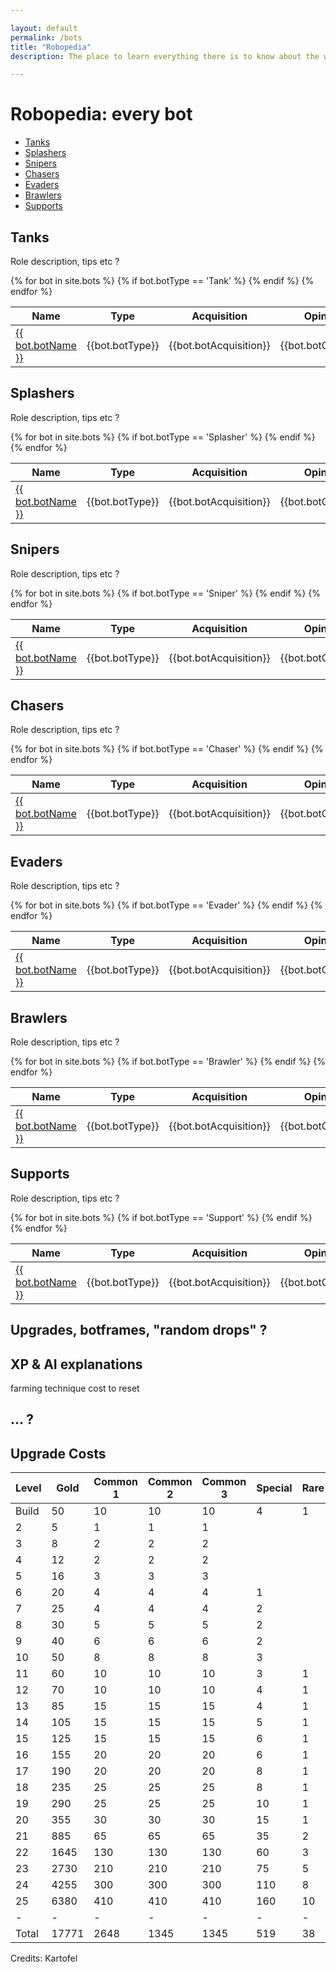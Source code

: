 ```yaml
---

layout: default
permalink: /bots
title: "Robopedia"
description: The place to learn everything there is to know about the wonderful bots you can encounter and build in Botworld Adventure!

---
```




<div markdown="1" class=" ghcms ghcms-title">

# Robopedia: every bot

</div>

- [Tanks](#tanks)
- [Splashers](#splashers)
- [Snipers](#snipers)
- [Chasers](#chasers)
- [Evaders](#evaders)
- [Brawlers](#brawlers)
- [Supports](#supports)


## Tanks


<div markdown="1" class=" ghcms ghcms-tanks">

Role description, tips etc ?

</div>

<table>
  <thead>
    <tr>
      <th>Name</th>
      <th>Type</th>
      <th>Acquisition</th>
      <th>Opinion</th>
    </tr>
  </thead>
  <tbody>
    {% for bot in site.bots %}
	    {% if bot.botType == 'Tank' %}
		  <tr>
		      <td class="rarity_{{bot.botRarity}}"><a href="{{ site.baseurl }}{{ bot.url }}"> {{ bot.botName }} </a></td>
		      <td>{{bot.botType}}</td>
		      <td>{{bot.botAcquisition}}</td>
		      <td>{{bot.botOpinion}}</td>
		    </tr>
		{% endif %}
    {% endfor %}
  </tbody>
</table>

## Splashers

<div markdown="1" class=" ghcms ghcms-splashers">

Role description, tips etc ?

</div>

<table>
  <thead>
    <tr>
      <th>Name</th>
      <th>Type</th>
      <th>Acquisition</th>
      <th>Opinion</th>
    </tr>
  </thead>
  <tbody>
    {% for bot in site.bots %}
	    {% if bot.botType == 'Splasher' %}
		  <tr>
		      <td class="rarity_{{bot.botRarity}}"><a href="{{ site.baseurl }}{{ bot.url }}"> {{ bot.botName }} </a></td>
		      <td>{{bot.botType}}</td>
		      <td>{{bot.botAcquisition}}</td>
		      <td>{{bot.botOpinion}}</td>
		    </tr>
		{% endif %}
    {% endfor %}
  </tbody>
</table>

## Snipers

<div markdown="1" class=" ghcms ghcms-snipers">

Role description, tips etc ?

</div>


<table>
  <thead>
    <tr>
      <th>Name</th>
      <th>Type</th>
      <th>Acquisition</th>
      <th>Opinion</th>
    </tr>
  </thead>
  <tbody>
    {% for bot in site.bots %}
	    {% if bot.botType == 'Sniper' %}
		  <tr>
		      <td class="rarity_{{bot.botRarity}}"><a href="{{ site.baseurl }}{{ bot.url }}"> {{ bot.botName }} </a></td>
		      <td>{{bot.botType}}</td>
		      <td>{{bot.botAcquisition}}</td>
		      <td>{{bot.botOpinion}}</td>
		    </tr>
		{% endif %}
    {% endfor %}
  </tbody>
</table>

## Chasers

<div markdown="1" class=" ghcms ghcms-chasers">

Role description, tips etc ?

</div>


<table>
  <thead>
    <tr>
      <th>Name</th>
      <th>Type</th>
      <th>Acquisition</th>
      <th>Opinion</th>
    </tr>
  </thead>
  <tbody>
    {% for bot in site.bots %}
	    {% if bot.botType == 'Chaser' %}
		  <tr>
		      <td class="rarity_{{bot.botRarity}}"><a href="{{ site.baseurl }}{{ bot.url }}"> {{ bot.botName }} </a></td>
		      <td>{{bot.botType}}</td>
		      <td>{{bot.botAcquisition}}</td>
		      <td>{{bot.botOpinion}}</td>
		    </tr>
		{% endif %}
    {% endfor %}
  </tbody>
</table>

## Evaders

<div markdown="1" class=" ghcms ghcms-evaders">

Role description, tips etc ?

</div>


<table>
  <thead>
    <tr>
      <th>Name</th>
      <th>Type</th>
      <th>Acquisition</th>
      <th>Opinion</th>
    </tr>
  </thead>
  <tbody>
    {% for bot in site.bots %}
	    {% if bot.botType == 'Evader' %}
		  <tr>
		      <td class="rarity_{{bot.botRarity}}"><a href="{{ site.baseurl }}{{ bot.url }}"> {{ bot.botName }} </a></td>
		      <td>{{bot.botType}}</td>
		      <td>{{bot.botAcquisition}}</td>
		      <td>{{bot.botOpinion}}</td>
		    </tr>
		{% endif %}
    {% endfor %}
  </tbody>
</table>

## Brawlers

<div markdown="1" class=" ghcms ghcms-brawlers">

Role description, tips etc ?

</div>


<table>
  <thead>
    <tr>
      <th>Name</th>
      <th>Type</th>
      <th>Acquisition</th>
      <th>Opinion</th>
    </tr>
  </thead>
  <tbody>
    {% for bot in site.bots %}
	    {% if bot.botType == 'Brawler' %}
		  <tr>
		      <td class="rarity_{{bot.botRarity}}"><a href="{{ site.baseurl }}{{ bot.url }}"> {{ bot.botName }} </a></td>
		      <td>{{bot.botType}}</td>
		      <td>{{bot.botAcquisition}}</td>
		      <td>{{bot.botOpinion}}</td>
		    </tr>
		{% endif %}
    {% endfor %}
  </tbody>
</table>

## Supports

<div markdown="1" class=" ghcms ghcms-supports">

Role description, tips etc ?

</div>


<table>
  <thead>
    <tr>
      <th>Name</th>
      <th>Type</th>
      <th>Acquisition</th>
      <th>Opinion</th>
    </tr>
  </thead>
  <tbody>
    {% for bot in site.bots %}
	    {% if bot.botType == 'Support' %}
		  <tr>
		      <td class="rarity_{{bot.botRarity}}"><a href="{{ site.baseurl }}{{ bot.url }}"> {{ bot.botName }} </a></td>
		      <td>{{bot.botType}}</td>
		      <td>{{bot.botAcquisition}}</td>
		      <td>{{bot.botOpinion}}</td>
		    </tr>
		{% endif %}
    {% endfor %}
  </tbody>
</table>

<div markdown="1" class=" ghcms ghcms-more">

## Upgrades, botframes, "random drops" ?

## XP & AI explanations

farming technique
cost to reset

## ... ?

</div>

## Upgrade Costs

| Level  |  Gold | Common 1 | Common 2 | Common 3 | Special | Rare | Epic |
| ------ | ----- | -------- | -------- | -------- | ------- | ---- | ---- |
| Build  | 50    | 10       | 10       | 10       |  4	    | 1    |      |
| 2      | 5     | 1        | 1        | 1        |  	    |      |      |
| 3      | 8     | 2        | 2        | 2        |  	    |      |      |
| 4      | 12    | 2        | 2        | 2        |  	    |      |      |
| 5      | 16    | 3        | 3        | 3        |  	    |      |      |
| 6      | 20    | 4        | 4        | 4        |  1	    |      |      |
| 7      | 25    | 4        | 4        | 4        |  2	    |      |      |
| 8      | 30    | 5        | 5        | 5        |  2	    |      |      |
| 9      | 40    | 6        | 6        | 6        |  2	    |      |      |
| 10     | 50    | 8        | 8        | 8        |  3	    |      |      |
| 11     | 60    | 10       | 10       | 10       |  3	    | 1    |      |
| 12     | 70    | 10       | 10       | 10       |  4	    | 1    |      |
| 13     | 85    | 15       | 15       | 15       |  4	    | 1    |      |
| 14     | 105   | 15       | 15       | 15       |  5	    | 1    |      |
| 15     | 125   | 15       | 15       | 15       |  6	    | 1    |      |
| 16     | 155   | 20       | 20       | 20       |  6	    | 1    |      |
| 17     | 190   | 20       | 20       | 20       |  8	    | 1    |      |
| 18     | 235   | 25       | 25       | 25       |  8	    | 1    |      |
| 19     | 290   | 25       | 25       | 25       |  10	    | 1    |      |
| 20     | 355   | 30       | 30       | 30       |  15	    | 1    |      |
| 21     | 885   | 65       | 65       | 65       |  35	    | 2    | 1    |
| 22     | 1645  | 130      | 130      | 130      |  60	    | 3    | 1    |
| 23     | 2730  | 210      | 210      | 210      |  75	    | 5    | 1    |
| 24     | 4255  | 300      | 300      | 300      |  110    | 8    | 2    |
| 25     | 6380  | 410      | 410      | 410      |  160    | 10   | 3    |
| -      | -     | -        | -        | -        | -       | -    | -    |
| Total  | 17771 | 2648     | 1345     | 1345     |  519    | 38   | 8    |

Credits: Kartofel



